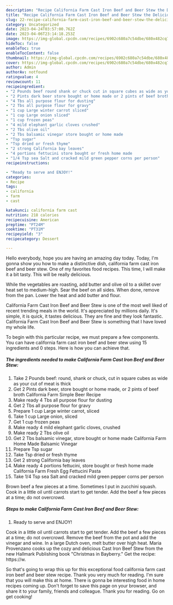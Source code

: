 ```yaml
---
description: "Recipe California Farm Cast Iron Beef and Beer Stew the Delicious"
title: "Recipe California Farm Cast Iron Beef and Beer Stew the Delicious"
slug: 22-recipe-california-farm-cast-iron-beef-and-beer-stew-the-delicious
category: Uncategorized
date: 2023-04-24T03:57:00.762Z
date: 2023-04-06T23:14:18.253Z
image: https://img-global.cpcdn.com/recipes/6902c680a7c54dbe/680x482cq70/california-farm-cast-iron-beef-and-beer-stew-recipe-main-photo.jpg
hideToc: false
enableToc: true
enableTocContent: false
thumbnail: https://img-global.cpcdn.com/recipes/6902c680a7c54dbe/680x482cq70/california-farm-cast-iron-beef-and-beer-stew-recipe-main-photo.jpg
cover: https://img-global.cpcdn.com/recipes/6902c680a7c54dbe/680x482cq70/california-farm-cast-iron-beef-and-beer-stew-recipe-main-photo.jpg
author: Admin
authorAv: notfound
ratingvalue: 4
reviewcount: 11
recipeingredient:
- "2 Pounds beef round shank or chuck cut in square cubes as wide as your cut of meat is thick"
- "2 Pints dark beer store bought or home made or 2 pints of beef broth                      California Farm Simple Beer Recipe"
- "4 Tbs all purpose flour for dusting"
- "2 Tbs all purpose flour for gravy"
- "1 cup Large winter carrot sliced"
- "1 cup Large onion sliced"
- "1 cup frozen peas"
- "4 mild elephant garlic cloves crushed"
- "2 Tbs olive oil"
- "2 Tbs balsamic vinegar store bought or home made                      California Farm Home Made Balsamic Vinegar"
- "Tsp sugar"
- "Tsp dried or fresh thyme"
- "2 strong California bay leaves"
- "4 portions fettucini store bought or fresh home made                      California Farm Fresh Egg Fettucini Pasta"
- "1/4 Tsp sea Salt and cracked mild green pepper corns per person"
recipeinstructions:

- "Ready to serve and ENJOY!"
categories:
- Recipe
tags:
- california
- farm
- cast

katakunci: california farm cast 
nutrition: 218 calories
recipecuisine: American
preptime: "PT24M"
cooktime: "PT31M"
recipeyield: "3"
recipecategory: Dessert

---
```



Hello everybody, hope you are having an amazing day today. Today, I'm gonna show you how to make a distinctive dish, california farm cast iron beef and beer stew. One of my favorites food recipes. This time, I will make it a bit tasty. This will be really delicious.

While the vegetables are roasting, add butter and olive oil to a skillet over heat set to medium-high. Sear the beef on all sides. When done, remove from the pan. Lower the heat and add butter and flour.

California Farm Cast Iron Beef and Beer Stew is one of the most well liked of recent trending meals in the world. It's appreciated by millions daily. It's simple, it is quick, it tastes delicious. They are fine and they look fantastic. California Farm Cast Iron Beef and Beer Stew is something that I have loved my whole life.


To begin with this particular recipe, we must prepare a few components. You can have california farm cast iron beef and beer stew using 15 ingredients and 0 steps. Here is how you can achieve that.

<!--inarticleads1-->

##### The ingredients needed to make California Farm Cast Iron Beef and Beer Stew:

1. Take 2 Pounds beef: round, shank or chuck, cut in square cubes as wide as your cut of meat is thick
1. Get 2 Pints dark beer, store bought or home made, or 2 pints of beef broth                      California Farm Simple Beer Recipe
1. Make ready 4 Tbs all purpose flour for dusting
1. Get 2 Tbs all purpose flour for gravy
1. Prepare 1 cup Large winter carrot, sliced
1. Take 1 cup Large onion, sliced
1. Get 1 cup frozen peas
1. Make ready 4 mild elephant garlic cloves, crushed
1. Make ready 2 Tbs olive oil
1. Get 2 Tbs balsamic vinegar, store bought or home made                      California Farm Home Made Balsamic Vinegar
1. Prepare Tsp sugar
1. Take Tsp dried or fresh thyme
1. Get 2 strong California bay leaves
1. Make ready 4 portions fettucini, store bought or fresh home made                      California Farm Fresh Egg Fettucini Pasta
1. Take 1/4 Tsp sea Salt and cracked mild green pepper corns per person


Brown beef a few pieces at a time. Sometimes I put in zucchini squash. Cook in a little oil until carrots start to get tender. Add the beef a few pieces at a time; do not overcrowd. 

<!--inarticleads2-->

##### Steps to make California Farm Cast Iron Beef and Beer Stew:


1. Ready to serve and ENJOY!

Cook in a little oil until carrots start to get tender. Add the beef a few pieces at a time; do not overcrowd. Remove the beef from the pot and add the vinegar and wine. In a large Dutch oven, melt butter over high heat. Maria Provenzano cooks up the cozy and delicious Cast Iron Beef Stew from the new Hallmark Publishing book &#34;Christmas in Bayberry.&#34; Get the recipe: https://w. 

So that's going to wrap this up for this exceptional food california farm cast iron beef and beer stew recipe. Thank you very much for reading. I'm sure that you will make this at home. There is gonna be interesting food in home recipes coming up. Don't forget to save this page on your browser, and share it to your family, friends and colleague. Thank you for reading. Go on get cooking!
